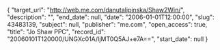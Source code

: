 {
  "target_url": "http://web.me.com/danutalipinska/Shaw2Win/", 
  "description": "", 
  "end_date": null, 
  "date": "2006-01-01T12:00:00", 
  "slug": 43483139, 
  "subject": null, 
  "publisher": "me.com", 
  "open_access": true, 
  "title": "Jo Shaw PPC", 
  "record_id": "20060101T120000/UNGXc01A/IjMT0Q5AJ+e7A==", 
  "start_date": null
}

